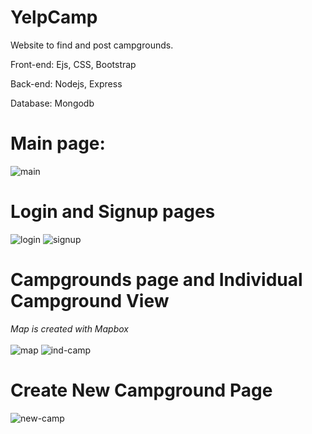 # YelpCamp
Website to find and post campgrounds.

Front-end: Ejs, CSS, Bootstrap

Back-end: Nodejs, Express

Database: Mongodb

# Main page:
![main](https://user-images.githubusercontent.com/101329759/195991821-1fab3953-04f0-4685-83c6-051119fa494e.PNG) <br />

# Login and Signup pages
![login](https://user-images.githubusercontent.com/101329759/195991871-d3ac933f-cf98-4e3f-bd59-211a6180a357.PNG)
![signup](https://user-images.githubusercontent.com/101329759/195991874-2b9251f2-417c-4bd9-b1ce-be3d054d4517.PNG) <br />

# Campgrounds page and Individual Campground View <br />
<i>Map is created with Mapbox</i> <br />
<br />
![map](https://user-images.githubusercontent.com/101329759/195991921-77f14b77-3f05-46af-a079-18c1a9c1fa91.PNG)
![ind-camp](https://user-images.githubusercontent.com/101329759/195991926-bbb29f46-86e6-4d3c-aa6b-8ebc0c6707df.PNG)
# Create New Campground Page
![new-camp](https://user-images.githubusercontent.com/101329759/195992145-d6a53468-436e-4941-966b-488623ff2048.PNG)
